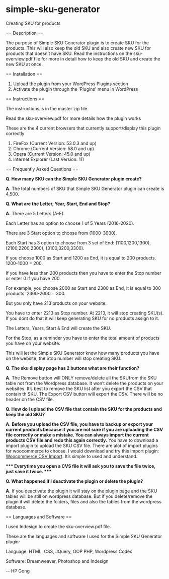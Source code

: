 # simple-sku-generator

Creating SKU for products

== Description ==

The purpose of Simple SKU Generator plugin is to create SKU for the products. This will also keep the old SKU and also create new SKU for products that doesn’t have SKU. Read the instructions on the sku-overview.pdf file for more in detail how to keep the old SKU and create the new SKU at once. 

== Installation == 

1. Upload the plugin from your WordPress Plugins section
2. Activate the plugin through the 'Plugins' menu in WordPress

== Instructions ==

The instructions is in the master zip file

Read the sku-overview.pdf for more details how the plugin works 

These are the 4 current browsers that currently support/display this plugin correctly

1. FireFox (Current Version: 53.0.3 and up)
2. Chrome (Current Version: 58.0 and up)
3. Opera (Current Version: 45.0 and up)
4. Internet Explorer (Last Version: 11)

== Frequently Asked Questions == 

<b>Q. How many SKU can the Simple SKU Generator plugin create?</b>

<b>A.</b> The total numbers of SKU that Simple SKU Generator plugin can create is 4,500.

<b>Q. What are the Letter, Year, Start, End and Stop?</b>

<b>A.</b> There are 5 Letters (A-E).

Each Letter has an option to choose 1 of 5 Years (2016-2020).

There are 3 Start option to choose from (1000-3000).

Each Start has 3 option to choose from 3 set of End: (1100,1200,1300), (2100,2200,2300), (3100,3200,3300).

If you choose 1000 as Start and 1200 as End, it is equal to 200 products. 1200-1000 = 200.

If you have less than 200 products then you have to enter the Stop number or enter 0 if you have 200.

For example, you choose 2000 as Start and 2300 as End, it is equal to 300 products. 2300-2000 = 300.

But you only have 213 products on your website. 

You have to enter 2213 as Stop number. At 2213, it will stop creating SKU(s). If you dont do that it will keep generating SKU for no products assign to it.

The Letters, Years, Start & End will create the SKU.

For the Stop, as a reminder you have to enter the total amount of products you have on your website. 

This will let the Simple SKU Generator know how many products you have on the website, the Stop number will stop creating SKU.

<b>Q. The sku display page has 2 buttons what are their function?</b>

<b>A.</b> The Remove button will ONLY remove/delete all the SKUfrom the SKU table not from the Wordpress database. It won’t delete the products on your websites. It’s best to remove the SKU list after you export the CSV that contain th SKU. 
The Export CSV button will export the CSV. There will be no header on the CSV file.

<b>Q. How do I upload the CSV file that contain the SKU for the products and keep the old SKU?</b>

<b>A.</b> <b>Before you upload the CSV file, you have to backup or export your current products because if you are not sure if you are uploading the CSV file correctly or make a mistake. You can always import the current products CSV file and redo this again correctly.</b> You have to download a import plugin to upload the SKU CSV file. There are alot of import plugins for woocommerce to choose. I would download and try this import plugin: <a href=”https://wordpress.org/plugins/woocommerce-csvimport/”>Woocommerce CSV Import</a>. It’s simple to used and understand. 

<b>*** Everytime you open a CVS file it will ask you to save the file twice, just save it twice. ***</b> 

<b>Q. What happened if I deactivate the plugin or delete the plugin?</b>

<b>A.</b> If you deactivate the plugin it will stay on the plugin page and the SKU tables will be still on wordpress database. But if you delete/remove the plugin it will delete the folders, files and also the tables from the
wordpress database.

== Languages and Software ==

I used Indesign to create the sku-overview.pdf file.

These are the languages and software I used for the Simple SKU Generator plugin:

Language: HTML, CSS, JQuery, OOP PHP, Wordpress Codex

Software: Dreamweaver, Photoshop and Indesign

-- HP Gong
